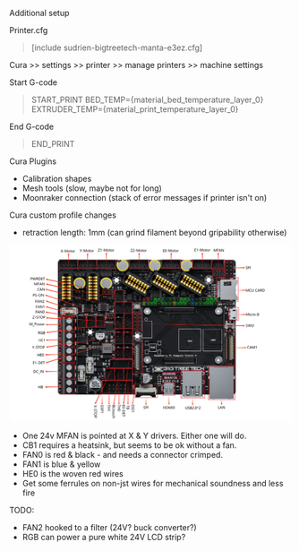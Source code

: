 Additional setup

Printer.cfg
> [include sudrien-bigtreetech-manta-e3ez.cfg]


Cura >> settings >> printer >> manage printers >> machine settings

Start G-code
> START_PRINT BED_TEMP={material_bed_temperature_layer_0} EXTRUDER_TEMP={material_print_temperature_layer_0}

End G-code
> END_PRINT

Cura Plugins
- Calibration shapes
- Mesh tools (slow, maybe not for long)
- Moonraker connection (stack of error messages if printer isn't on)

Cura custom profile changes
- retraction length: 1mm (can grind filament beyond gripability otherwise)


![E3EZ ports](./BIGTREETECH%20Manta%20E3EZ%20V1.0-Interface.jpg)


- One 24v MFAN is pointed at X & Y drivers. Either one will do.
- CB1 requires a heatsink, but seems to be ok without a fan.
- FAN0 is red & black - and needs a connector crimped.
- FAN1 is blue & yellow
- HE0 is the woven red wires
- Get some ferrules on non-jst wires for mechanical soundness and less fire

TODO:

- FAN2 hooked to a filter (24V? buck converter?)
- RGB can power a pure white 24V LCD strip?
